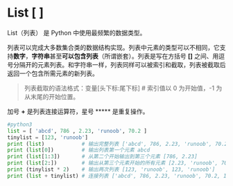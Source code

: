 # List [ ]

List（列表） 是 Python 中使用最频繁的数据类型。

列表可以完成大多数集合类的数据结构实现。列表中元素的类型可以不相同，它支持**数字**，**字符串**甚至**可以包含列表**（所谓嵌套）。列表是写在方括号 **[]** 之间、用逗号分隔开的元素列表。和字符串一样，列表同样可以被索引和截取，列表被截取后返回一个包含所需元素的新列表。

> 列表截取的语法格式：变量[头下标:尾下标]    # 索引值以 0 为开始值，-1 为从末尾的开始位置。

加号 **+** 是列表连接运算符，星号 ***** 是重复操作。

```python
#python3
list = [ 'abcd', 786 , 2.23, 'runoob', 70.2 ]
tinylist = [123, 'runoob']
print (list)            # 输出完整列表 ['abcd', 786, 2.23, 'runoob', 70.2]
print (list[0])         # 输出列表第一个元素 abcd
print (list[1:3])       # 从第二个开始输出到第三个元素 [786, 2.23]
print (list[2:])        # 输出从第三个元素开始的所有元素 [2.23, 'runoob', 70.2]
print (tinylist * 2)    # 输出两次列表 [123, 'runoob', 123, 'runoob']
print (list + tinylist) # 连接列表 ['abcd', 786, 2.23, 'runoob', 70.2, 123, 'runoob']
```

